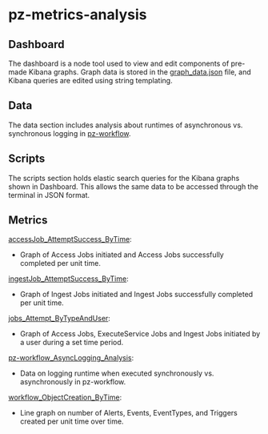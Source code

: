 # pz-metrics-analysis
## Dashboard
The dashboard is a node tool used to view and edit components of pre-made Kibana graphs. Graph data is stored in the [graph_data.json](dashboard/graph_data.json) file, and Kibana queries are edited using string templating.



## Data
The data section includes analysis about runtimes of asynchronous vs. synchronous logging in [pz-workflow](https://github.com/venicegeo/pz-workflow).



## Scripts
The scripts section holds elastic search queries for the Kibana graphs shown in Dashboard. This allows the same data to be accessed through the terminal in JSON format.



## Metrics
[accessJob_AttemptSuccess_ByTime](scripts/accessJob_AttemptSuccess_ByTime.sh):
* Graph of Access Jobs initiated and Access Jobs successfully completed per unit time.

[ingestJob_AttemptSuccess_ByTime](scripts/ingestJob_AttemptSuccess_ByTime.sh):
* Graph of Ingest Jobs initiated and Ingest Jobs successfully completed per unit time.

[jobs_Attempt_ByTypeAndUser](scripts/jobs_Attempt_ByTypeAndUser.sh):
* Graph of Access Jobs, ExecuteService Jobs and Ingest Jobs initiated by a user during a set time period.

[pz-workflow_AsyncLogging_Analysis](data/pz-workflow_AsyncLogging_Analysis.md):
* Data on logging runtime when executed synchronously vs. asynchronously in pz-workflow.

[workflow_ObjectCreation_ByTime](scripts/workflow_ObjectCreation_ByTime.sh):
* Line graph on number of Alerts, Events, EventTypes, and Triggers created per unit time over time.

